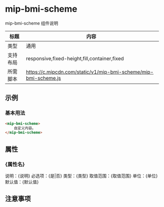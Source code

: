 # mip-bmi-scheme

mip-bmi-scheme 组件说明

标题|内容
----|----
类型|通用
支持布局|responsive,fixed-height,fill,container,fixed
所需脚本|https://c.mipcdn.com/static/v1/mip-bmi-scheme/mip-bmi-scheme.js

## 示例

### 基本用法
```html
<mip-bmi-scheme>
    自定义内容。
</mip-bmi-scheme>
```

## 属性

### {属性名}

说明：{说明}
必选项：{是|否}
类型：{类型}
取值范围：{取值范围}
单位：{单位}
默认值：{默认值}

## 注意事项

